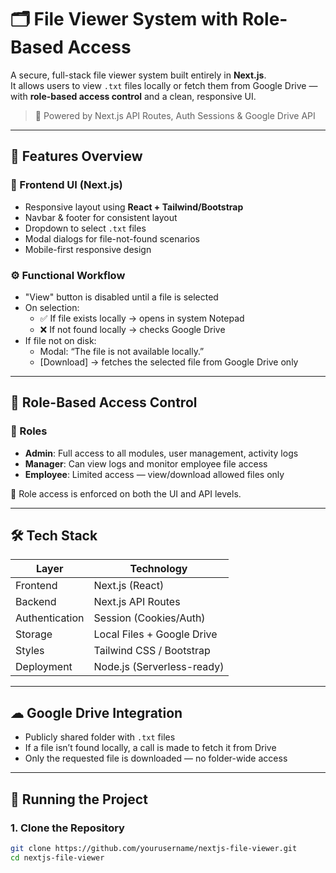 # 🗂️ File Viewer System with Role-Based Access 

A secure, full-stack file viewer system built entirely in **Next.js**.  
It allows users to view `.txt` files locally or fetch them from Google Drive — with **role-based access control** and a clean, responsive UI.

> 🔐 Powered by Next.js API Routes, Auth Sessions & Google Drive API

---

## 📌 Features Overview

### 🎨 Frontend UI (Next.js)
- Responsive layout using **React + Tailwind/Bootstrap**
- Navbar & footer for consistent layout
- Dropdown to select `.txt` files
- Modal dialogs for file-not-found scenarios
- Mobile-first responsive design

### ⚙️ Functional Workflow
- "View" button is disabled until a file is selected
- On selection:
  - ✅ If file exists locally → opens in system Notepad
  - ❌ If not found locally → checks Google Drive
- If file not on disk:
  - Modal: “The file is not available locally.”
  - [Download] → fetches the selected file from Google Drive only

---

## 👥 Role-Based Access Control

### 👤 Roles
- **Admin**: Full access to all modules, user management, activity logs
- **Manager**: Can view logs and monitor employee file access
- **Employee**: Limited access — view/download allowed files only

🔑 Role access is enforced on both the UI and API levels.

---

## 🛠 Tech Stack

| Layer         | Technology            |
|--------------|------------------------|
| Frontend      | Next.js (React)        |
| Backend       | Next.js API Routes     |
| Authentication| Session (Cookies/Auth) |
| Storage       | Local Files + Google Drive |
| Styles        | Tailwind CSS / Bootstrap |
| Deployment    | Node.js (Serverless-ready) |

---

## ☁ Google Drive Integration

- Publicly shared folder with `.txt` files
- If a file isn’t found locally, a call is made to fetch it from Drive
- Only the requested file is downloaded — no folder-wide access

---

## 🧪 Running the Project

### 1. Clone the Repository
```bash
git clone https://github.com/yourusername/nextjs-file-viewer.git
cd nextjs-file-viewer
